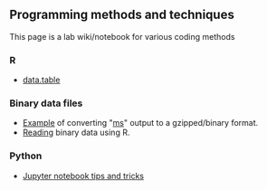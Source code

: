 ## Programming  methods and techniques

This page is a lab wiki/notebook for various coding methods

### R

* [data.table](coding/datatable.html)

### Binary data files

* [Example](coding/ms2bin.html) of converting "[ms](http://home.uchicago.edu/~rhusdon1/source/mksamples.html)" output to a gzipped/binary format.
* [Reading](coding/readmsbin.html) binary data using R.

### Python

* [Jupyter notebook tips and tricks](coding/tips.html)
